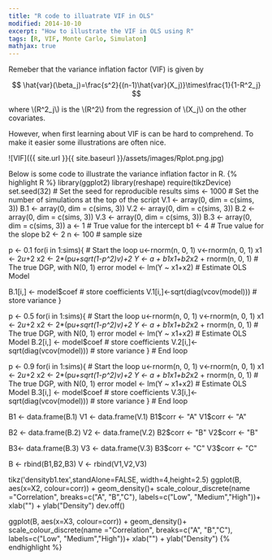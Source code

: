 ```yaml
---
title: "R code to illuatrate VIF in OLS"
modified: 2014-10-10
excerpt: "How to illustrate the VIF in OLS using R"
tags: [R, VIF, Monte Carlo, Simulaton]
mathjax: true
---
```


Remeber that the variance inflation factor (VIF) is given by

$$
\hat{var}(\beta_j)=\frac{s^2}{(n-1)\hat{var}(X_j)}\times\frac{1}{1-R^2_j}
$$

where \\(R^2_j\\) is the \\(R^2\\) from the regression of \\(X_j\\) on the other covariates.

However, when first learning about VIF is can be hard to comprehend. To make it easier some illustrations are often nice.

![VIF]({{ site.url }}{{ site.baseurl }}/assets/images/Rplot.png.jpg)


Below is some code to illustrate the variance inflation factor in R.
{% highlight R %}
library(ggplot2)
library(reshape)
require(tikzDevice)
set.seed(32)         # Set the seed for reproducible results
sims    <- 1000          # Set the number of simulations at the top of the script
V.1      <- array(0, dim = c(sims, 3))
B.1      <- array(0, dim = c(sims, 3))
V.2      <- array(0, dim = c(sims, 3))
B.2      <- array(0, dim = c(sims, 3))
V.3      <- array(0, dim = c(sims, 3))
B.3      <- array(0, dim = c(sims, 3))
a       <- 1            # True value for the intercept
b1      <- 4            # True value for the slope
b2      <- 2
n       <- 100           # sample size

p <- 0.1
for(i in 1:sims){               # Start the loop
  u<-rnorm(n, 0, 1)
  v<-rnorm(n, 0, 1)
  x1 <- 2*u*+2
  x2 <- 2*(p*u+sqrt(1-p^2)*v)+2
  Y <- a + b1*x1+b2*x2 + rnorm(n, 0, 1) # The true DGP, with N(0, 1) error
  model <- lm(Y ~ x1+x2)            # Estimate OLS Model

  B.1[i,] <- model$coef             # store coefficients
  V.1[i,]<-sqrt(diag(vcov(model)))  # store variance
}

p <- 0.5
for(i in 1:sims){               # Start the loop
  u<-rnorm(n, 0, 1)
  v<-rnorm(n, 0, 1)
  x1 <- 2*u*+2
  x2 <- 2*(p*u+sqrt(1-p^2)*v)+2
  Y <- a + b1*x1+b2*x2 + rnorm(n, 0, 1) # The true DGP, with N(0, 1) error
  model <- lm(Y ~ x1+x2)            # Estimate OLS Model
  B.2[i,] <- model$coef             # store coefficients
  V.2[i,]<-sqrt(diag(vcov(model)))  # store variance
}                               # End loop

p <- 0.9
for(i in 1:sims){               # Start the loop
  u<-rnorm(n, 0, 1)
  v<-rnorm(n, 0, 1)
  x1 <- 2*u*+2
  x2 <- 2*(p*u+sqrt(1-p^2)*v)+2
  Y <- a + b1*x1+b2*x2 + rnorm(n, 0, 1) # The true DGP, with N(0, 1) error
  model <- lm(Y ~ x1+x2)            # Estimate OLS Model
  B.3[i,] <- model$coef             # store coefficients
  V.3[i,]<-sqrt(diag(vcov(model)))  # store variance
}                               # End loop

B1 <- data.frame(B.1)
V1 <- data.frame(V.1)
B1$corr <- "A"
V1$corr <- "A"

B2 <- data.frame(B.2)
V2 <- data.frame(V.2)
B2$corr <- "B"
V2$corr <- "B"

B3<- data.frame(B.3)
V3 <- data.frame(V.3)
B3$corr <- "C"
V3$corr <- "C"

B <- rbind(B1,B2,B3)
V <- rbind(V1,V2,V3)


tikz('densityb1.tex',standAlone=FALSE, width=4,height=2.5)
ggplot(B, aes(x=X2, colour=corr)) +
  geom_density()+
  scale_colour_discrete(name  ="Correlation",
                        breaks=c("A", "B","C"),
                        labels=c("Low", "Medium","High"))+
  xlab("") +
  ylab("Density")
dev.off()


ggplot(B, aes(x=X3, colour=corr)) +
  geom_density()+
  scale_colour_discrete(name  ="Correlation",
                        breaks=c("A", "B","C"),
                        labels=c("Low", "Medium","High"))+
  xlab("") +
  ylab("Density")
{% endhighlight %}
